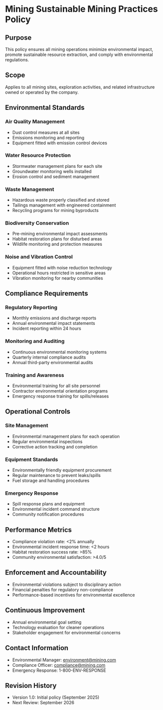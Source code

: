 # Mining Sustainable Mining Practices Policy

## Purpose
This policy ensures all mining operations minimize environmental impact, promote sustainable resource extraction, and comply with environmental regulations.

## Scope
Applies to all mining sites, exploration activities, and related infrastructure owned or operated by the company.

## Environmental Standards

### Air Quality Management
- Dust control measures at all sites
- Emissions monitoring and reporting
- Equipment fitted with emission control devices

### Water Resource Protection
- Stormwater management plans for each site
- Groundwater monitoring wells installed
- Erosion control and sediment management

### Waste Management
- Hazardous waste properly classified and stored
- Tailings management with engineered containment
- Recycling programs for mining byproducts

### Biodiversity Conservation
- Pre-mining environmental impact assessments
- Habitat restoration plans for disturbed areas
- Wildlife monitoring and protection measures

### Noise and Vibration Control
- Equipment fitted with noise reduction technology
- Operational hours restricted in sensitive areas
- Vibration monitoring for nearby communities

## Compliance Requirements

### Regulatory Reporting
- Monthly emissions and discharge reports
- Annual environmental impact statements
- Incident reporting within 24 hours

### Monitoring and Auditing
- Continuous environmental monitoring systems
- Quarterly internal compliance audits
- Annual third-party environmental audits

### Training and Awareness
- Environmental training for all site personnel
- Contractor environmental orientation programs
- Emergency response training for spills/releases

## Operational Controls

### Site Management
- Environmental management plans for each operation
- Regular environmental inspections
- Corrective action tracking and completion

### Equipment Standards
- Environmentally friendly equipment procurement
- Regular maintenance to prevent leaks/spills
- Fuel storage and handling procedures

### Emergency Response
- Spill response plans and equipment
- Environmental incident command structure
- Community notification procedures

## Performance Metrics
- Compliance violation rate: <2% annually
- Environmental incident response time: <2 hours
- Habitat restoration success rate: >85%
- Community environmental satisfaction: >4.0/5

## Enforcement and Accountability
- Environmental violations subject to disciplinary action
- Financial penalties for regulatory non-compliance
- Performance-based incentives for environmental excellence

## Continuous Improvement
- Annual environmental goal setting
- Technology evaluation for cleaner operations
- Stakeholder engagement for environmental concerns

## Contact Information
- Environmental Manager: environment@mining.com
- Compliance Officer: compliance@mining.com
- Emergency Response: 1-800-ENV-RESPONSE

## Revision History
- Version 1.0: Initial policy (September 2025)
- Next Review: September 2026
